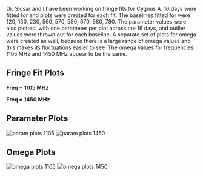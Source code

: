Dr. Slosar and I have been working on fringe fits for Cygnus A. 16 days were fitted for and plots were created for each fit. The baselines fitted for were 120, 130, 230, 560, 570, 580, 670, 680, 780. The parameter values were also plotted, with one parameter per plot across the 16 days, and outlier values were thrown out for each baseline. A separate set of plots for omega were created as well, because there is a large range of omega values and this makes its fluctuations easier to see. The omega values for frequencies 1105 MHz and 1450 MHz appear to be the same.

## Fringe Fit Plots
**Freq = 1105 MHz**

**Freq = 1450 MHz**

## Parameter Plots
![param plots 1105](https://user-images.githubusercontent.com/85521958/128737842-0b9190f5-47c7-420c-8bfe-22bf85d8c8d0.jpeg)
![param plots 1450](https://user-images.githubusercontent.com/85521958/128737802-60b941a9-fd2d-481a-9c77-7a84e371929c.jpeg)

## Omega Plots
![omega plots 1105](https://user-images.githubusercontent.com/85521958/128737396-d99cfdb3-d371-4f97-b872-602cf66c38d2.jpeg)
![omega plots 1450](https://user-images.githubusercontent.com/85521958/128737663-2955131b-d711-425a-8b38-93e37f33e3f1.jpeg)
